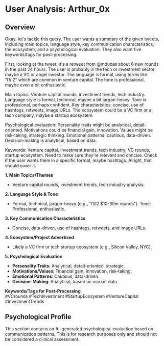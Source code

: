 # User Analysis: Arthur_0x

## Overview

<think>
Okay, let's tackle this query. The user wants a summary of the given tweets, including main topics, language style, key communication characteristics, the ecosystem, and a psychological evaluation. They also want five keywords/tags for post-processing.

First, looking at the tweet: it's a retweet from @mdudas about 6 new rounds in the past 24 hours. The user is probably in the tech or investment sector, maybe a VC or angel investor. The language is formal, using terms like "l1/l2" which are common in venture capital. The tone is professional, maybe even a bit enthusiastic.

Main topics: Venture capital rounds, investment trends, tech industry. Language style is formal, technical, maybe a bit jargon-heavy. Tone is professional, perhaps confident. Key characteristics: concise, use of hashtags, retweets, image URLs. The ecosystem could be a VC firm or a tech company, maybe a startup ecosystem.

Psychological evaluation: Personality traits might be analytical, detail-oriented. Motivations could be financial gain, innovation. Values might be risk-taking, strategic thinking. Emotional patterns: cautious, data-driven. Decision-making is analytical, based on data.

Keywords: Venture capital, investment trends, tech industry, VC rounds, startup ecosystem. Need to make sure they're relevant and concise. Check if the user wants them in a specific format, maybe hashtags. Alright, that should cover it.
</think>

**1. Main Topics/Themes**  
- Venture capital rounds, investment trends, tech industry analysis.  

**2. Language Style & Tone**  
- Formal, technical, jargon-heavy (e.g., "l1/l2 $10-30m rounds"). Tone: Professional, enthusiastic.  

**3. Key Communication Characteristics**  
- Concise, data-driven, use of hashtags, retweets, and image URLs.  

**4. Ecosystem/Project Advertised**  
- Likely a VC firm or tech startup ecosystem (e.g., Silicon Valley, NYC).  

**5. Psychological Evaluation**  
- **Personality Traits**: Analytical, detail-oriented, strategic.  
- **Motivations/Values**: Financial gain, innovation, risk-taking.  
- **Emotional Patterns**: Cautious, data-driven.  
- **Decision-Making**: Analytical, based on market data.  

**Keywords/Tags for Post-Processing**:  
#VCrounds #TechInvestment #StartupEcosystem #VentureCapital #InvestmentTrends

## Psychological Profile

This section contains an AI-generated psychological evaluation based on communication patterns. This is for research purposes only and should not be considered a clinical assessment.